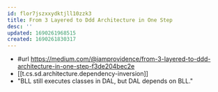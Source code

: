 ```yaml
---
id: flor7jszxxydktjll10zzk3
title: From 3 Layered to Ddd Architecture in One Step
desc: ''
updated: 1690261968515
created: 1690261830317
---
```


- #url https://medium.com/@iamprovidence/from-3-layered-to-ddd-architecture-in-one-step-f3de204bec2e
- [[t.cs.sd.architecture.dependency-inversion]]
- "BLL still executes classes in DAL, but DAL depends on BLL."
